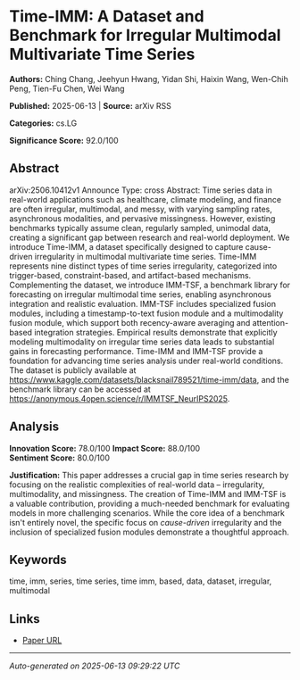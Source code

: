 # Time-IMM: A Dataset and Benchmark for Irregular Multimodal Multivariate Time Series

**Authors:** Ching Chang, Jeehyun Hwang, Yidan Shi, Haixin Wang, Wen-Chih Peng, Tien-Fu Chen, Wei Wang

**Published:** 2025-06-13 | **Source:** arXiv RSS

**Categories:** cs.LG

**Significance Score:** 92.0/100

## Abstract

arXiv:2506.10412v1 Announce Type: cross 
Abstract: Time series data in real-world applications such as healthcare, climate modeling, and finance are often irregular, multimodal, and messy, with varying sampling rates, asynchronous modalities, and pervasive missingness. However, existing benchmarks typically assume clean, regularly sampled, unimodal data, creating a significant gap between research and real-world deployment. We introduce Time-IMM, a dataset specifically designed to capture cause-driven irregularity in multimodal multivariate time series. Time-IMM represents nine distinct types of time series irregularity, categorized into trigger-based, constraint-based, and artifact-based mechanisms. Complementing the dataset, we introduce IMM-TSF, a benchmark library for forecasting on irregular multimodal time series, enabling asynchronous integration and realistic evaluation. IMM-TSF includes specialized fusion modules, including a timestamp-to-text fusion module and a multimodality fusion module, which support both recency-aware averaging and attention-based integration strategies. Empirical results demonstrate that explicitly modeling multimodality on irregular time series data leads to substantial gains in forecasting performance. Time-IMM and IMM-TSF provide a foundation for advancing time series analysis under real-world conditions. The dataset is publicly available at https://www.kaggle.com/datasets/blacksnail789521/time-imm/data, and the benchmark library can be accessed at https://anonymous.4open.science/r/IMMTSF_NeurIPS2025.

## Analysis

**Innovation Score:** 78.0/100
**Impact Score:** 88.0/100  
**Sentiment Score:** 80.0/100

**Justification:** This paper addresses a crucial gap in time series research by focusing on the realistic complexities of real-world data – irregularity, multimodality, and missingness. The creation of Time-IMM and IMM-TSF is a valuable contribution, providing a much-needed benchmark for evaluating models in more challenging scenarios. While the core idea of a benchmark isn't entirely novel, the specific focus on *cause-driven* irregularity and the inclusion of specialized fusion modules demonstrate a thoughtful approach.

## Keywords

time, imm, series, time series, time imm, based, data, dataset, irregular, multimodal

## Links

- [Paper URL](https://arxiv.org/abs/2506.10412)

---
*Auto-generated on 2025-06-13 09:29:22 UTC*

